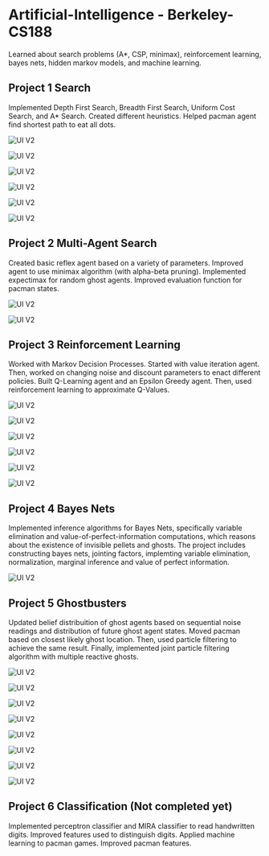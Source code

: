 # Artificial-Intelligence - Berkeley-CS188

Learned about search problems (A*, CSP, minimax), reinforcement learning, bayes nets, hidden markov models, and machine learning. 


## Project 1 Search

Implemented Depth First Search, Breadth First Search, Uniform Cost Search, and A* Search. Created different heuristics. Helped pacman agent find shortest path to eat all dots.

![UI V2](https://github.com/molson194/Artificial-Intelligence-Berkeley-CS188/blob/master/Photos/Project1/P1.png)

![UI V2](https://github.com/molson194/Artificial-Intelligence-Berkeley-CS188/blob/master/Photos/Project1/P2.png)

![UI V2](https://github.com/molson194/Artificial-Intelligence-Berkeley-CS188/blob/master/Photos/Project1/P3.png)

![UI V2](https://github.com/molson194/Artificial-Intelligence-Berkeley-CS188/blob/master/Photos/Project1/P4.png)

![UI V2](https://github.com/molson194/Artificial-Intelligence-Berkeley-CS188/blob/master/Photos/Project1/P5.png)

![UI V2](https://github.com/molson194/Artificial-Intelligence-Berkeley-CS188/blob/master/Photos/Project1/P6.png)

## Project 2 Multi-Agent Search

Created basic reflex agent based on a variety of parameters. Improved agent to use minimax algorithm (with alpha-beta pruning). Implemented expectimax for random ghost agents. Improved evaluation function for pacman states.

![UI V2](https://github.com/molson194/Artificial-Intelligence-Berkeley-CS188/blob/master/Photos/Project2/P1.png)

![UI V2](https://github.com/molson194/Artificial-Intelligence-Berkeley-CS188/blob/master/Photos/Project2/P2.png)

## Project 3 Reinforcement Learning

Worked with Markov Decision Processes. Started with value iteration agent. Then, worked on changing noise and discount parameters to enact different policies. Built Q-Learning agent and an Epsilon Greedy agent. Then, used reinforcement learning to approximate Q-Values.

![UI V2](https://github.com/molson194/Artificial-Intelligence-Berkeley-CS188/blob/master/Photos/Project3/P1.png)

![UI V2](https://github.com/molson194/Artificial-Intelligence-Berkeley-CS188/blob/master/Photos/Project3/P2.png)

![UI V2](https://github.com/molson194/Artificial-Intelligence-Berkeley-CS188/blob/master/Photos/Project3/P3.png)

![UI V2](https://github.com/molson194/Artificial-Intelligence-Berkeley-CS188/blob/master/Photos/Project3/P4.png)

![UI V2](https://github.com/molson194/Artificial-Intelligence-Berkeley-CS188/blob/master/Photos/Project3/P5.png)

![UI V2](https://github.com/molson194/Artificial-Intelligence-Berkeley-CS188/blob/master/Photos/Project3/P6.png)

## Project 4 Bayes Nets
Implemented inference algorithms for Bayes Nets, specifically variable elimination and value-of-perfect-information computations, which reasons about the existence of invisible pellets and ghosts. The project includes constructing bayes nets, jointing factors, implemting variable elimination, normalization, marginal inference and value of perfect information.

![UI V2](https://github.com/molson194/Artificial-Intelligence-Berkeley-CS188/blob/master/Photos/Project4/P1.png)


## Project 5 Ghostbusters

Updated belief distribuition of ghost agents based on sequential noise readings and distribution of future ghost agent states. Moved pacman based on closest likely ghost location. Then, used particle filtering to achieve the same result. Finally, implemented joint particle filtering algorithm with multiple reactive ghosts.

![UI V2](https://github.com/molson194/Artificial-Intelligence-Berkeley-CS188/blob/master/Photos/Project5/P1.png)

![UI V2](https://github.com/molson194/Artificial-Intelligence-Berkeley-CS188/blob/master/Photos/Project5/P2.png)

![UI V2](https://github.com/molson194/Artificial-Intelligence-Berkeley-CS188/blob/master/Photos/Project5/P3.png)

![UI V2](https://github.com/molson194/Artificial-Intelligence-Berkeley-CS188/blob/master/Photos/Project5/P4.png)

![UI V2](https://github.com/molson194/Artificial-Intelligence-Berkeley-CS188/blob/master/Photos/Project5/P5.png)

![UI V2](https://github.com/molson194/Artificial-Intelligence-Berkeley-CS188/blob/master/Photos/Project5/P6.png)

![UI V2](https://github.com/molson194/Artificial-Intelligence-Berkeley-CS188/blob/master/Photos/Project5/P7.png)

![UI V2](https://github.com/molson194/Artificial-Intelligence-Berkeley-CS188/blob/master/Photos/Project5/P8.png)

## Project 6 Classification (Not completed yet)

Implemented perceptron classifier and MIRA classifier to read handwritten digits. Improved features used to distinguish digits. Applied machine learning to pacman games. Improved pacman features.


